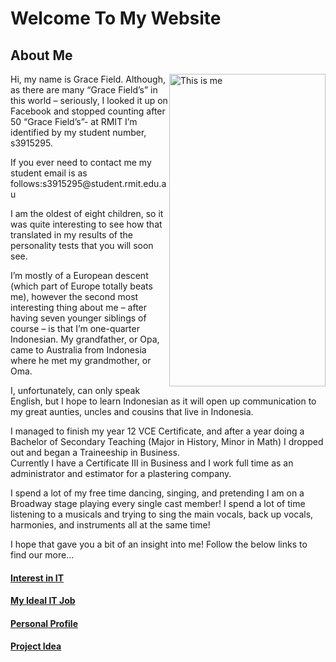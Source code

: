 <!DOCTYPE html>
<html>
<head>
<link rel="stylesheet" href="CSS Buttons.css">
<link rel="stylesheet" href="Font.css">
</head>
<body>

<h1>Welcome To My Website</h1>

<h2>About Me</h2>

<p><img src="C:\Users\grace\OneDrive\Desktop\Intro to IT\Documents/Photo of me (2).jpg" alt="This is me" style="float:right;width:250px;height:500px">Hi, my name is Grace Field. Although, as there are many “Grace Field’s” in this world – seriously, I looked it up on Facebook and stopped counting after 50 “Grace Field’s”- at RMIT I’m identified by my student number, s3915295.</p>
<p>If you ever need to contact me my student email is as follows:s3915295@student.rmit.edu.au</p>
<p>I am the oldest of eight children, so it was quite interesting to see how that translated in my results of the personality tests that you will soon see.</p>
<p>I’m mostly of a European descent (which part of Europe totally beats me), however the second most interesting thing about me – after having seven younger siblings of course – is that I’m one-quarter Indonesian. My grandfather, or Opa, came to Australia from Indonesia where he met my grandmother, or Oma.</p>
<p>I, unfortunately, can only speak English, but I hope to learn Indonesian as it will open up communication to my great aunties, uncles and cousins that live in Indonesia.</p>
<p>I managed to finish my year 12 VCE Certificate, and after a year doing a Bachelor of Secondary Teaching (Major in History, Minor in Math) I dropped out and began a Traineeship in Business.<br>Currently I have a Certificate III in Business and I work full time as an administrator and estimator for a plastering company.</p>
<p>I spend a lot of my free time dancing, singing, and pretending I am on a Broadway stage playing every single cast member! I spend a lot of time listening to a musicals and trying to sing the main vocals, back up vocals, harmonies, and instruments all at the same time!</p>
<p> I hope that gave you a bit of an insight into me! Follow the below links to find our more...</p>

<h4><a href="index-pageone.html">Interest in IT</a></h4>
<h4><a href="index-pagetwo.html">My Ideal IT Job</a></h4>
<h4><a href="index-pagethree.html">Personal Profile</a></h4>
<h4><a href="index-pagefour.html">Project Idea</a></h4>

</body>
</html>
